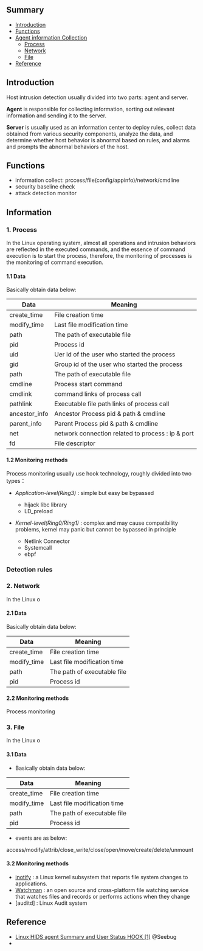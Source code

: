 ## Summary
 - [Introduction](#introduction)
 - [Functions](#functions)
 - [Agent information Collection](#information)
   - [Process](#1-process)
   - [Network](#2-network)
   - [File](#3-file)
- [Reference](#reference)

## Introduction
   Host intrusion detection usually divided into two parts: agent and server.
   
   **Agent** is responsible for collecting information, sorting out relevant information and sending it to the server.
   
   **Server** is usually used as an information center to deploy rules, collect data obtained from various security components, analyze the data, and determine whether host behavior is abnormal based on rules, and alarms and prompts the abnormal behaviors of the host.
   
## Functions
- information collect: prccess/file(config/appinfo)/network/cmdline
- security baseline check
- attack detection monitor



## Information
### 1. Process 
  In the Linux operating system, almost all operations and intrusion behaviors are reflected in the executed commands, and the essence of command execution is to start the process, therefore, the monitoring of processes is the monitoring of command execution.
#### 1.1 Data  
  Basically obtain data below:
 
| Data  | Meaning |
| ------------- | ------------- |
| create_time | File creation time  |
| modify_time | Last file modification time  |
| path | The path of executable file  |
| pid | Process id  |
| uid | Uer id of the user who started the process  |
| gid | Group id of the user who started the process  |
| path | The path of executable file  |
| cmdline | Process start command  |
| cmdlink | command links of process call  |
| pathlink | Executable file path links of process call  |
| ancestor_info | Ancestor Process pid & path & cmdline |
| parent_info | Parent Process pid & path & cmdline |
| net |  network connection related to process : ip & port  |
| fd | File descriptor |  

#### 1.2 Monitoring methods 
  Process monitoring usually use hook technology, roughly divided into two types：
- _Application-level(Ring3)_ : simple but easy be bypassed
  -  hijack libc library
  -  LD_preload


- _Kernel-level(Ring0/Ring1)_ :  complex and may cause compatibility problems, kernel may panic but cannot be bypassed in principle
  - Netlink Connector
  - Systemcall
  - ebpf
  
### Detection rules


### 2. Network 
  In the Linux o
  
#### 2.1 Data  
  Basically obtain data below:
 
| Data  | Meaning |
| ------------- | ------------- |
| create_time | File creation time  |
| modify_time | Last file modification time  |
| path | The path of executable file  |
| pid | Process id  |

#### 2.2 Monitoring methods 
  Process monitoring
  
  
### 3. File 
  In the Linux o
  
  
#### 3.1 Data  
- Basically obtain data below:
 
| Data  | Meaning |
| ------------- | ------------- |
| create_time | File creation time  |
| modify_time | Last file modification time  |
| path | The path of executable file  |
| pid | Process id  |

- events are as below:
  
 access/modify/attrib/close_write/close/open/move/create/delete/unmount


#### 3.2 Monitoring methods 
  - [inotify](https://medium.com/100-days-of-linux/an-introduction-to-file-system-monitoring-tools-afd99164ce66) : a Linux kernel subsystem that reports file system changes to applications.
  - [Watchman](https://www.tecmint.com/watchman-monitor-file-changes-in-linux/) : an open source and cross-platform file watching service that watches files and records or performs actions when they change
  - [auditd] : Linux Audit system

## Reference
- [Linux HIDS agent Summary and User Status HOOK [1]](https://paper.seebug.org/1104/)  @Seebug
- 
